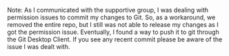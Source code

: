 Note: As I communicated with the supportive group, I was dealing with permission issues to commit my changes to Git. So, as a workaround, we removed the entire repo, but I still was not able to release my changes as I got the permission issue. Eventually, I found a way to push it to git through the Git Desktop Client. 
If you see any recent commit please be aware of the issue I was dealt with.
